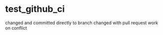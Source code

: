 # test_github_ci
changed and committed directly to branch
changed with pull request
work on conflict
